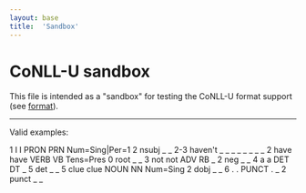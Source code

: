 ```yaml
---
layout: base
title:  'Sandbox'
---
```


# CoNLL-U sandbox

This file is intended as a "sandbox" for testing the CoNLL-U format
support (see [format](format.html)).

----------

Valid examples:

<div class="conllu-parse" tabs="yes">
1	I	I	PRON	PRN	Num=Sing|Per=1	2	nsubj	_	_
2-3	haven't	_	_	_	_	_	_	_	_
2	have	have	VERB	VB	Tens=Pres	0	root	_	_
3	not	not	ADV	RB	_	2	neg	_	_
4	a	a	DET	DT	_	5	det	_	_
5	clue	clue	NOUN	NN	Num=Sing	2	dobj	_	_
6	.	.	PUNCT	.	_	2	punct	_	_

</div>